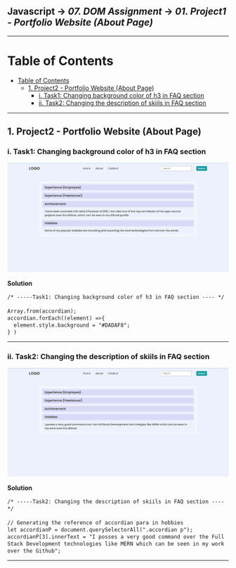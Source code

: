 ## Javascript -> <em>07. DOM Assignment</em> -> <em>01. Project1 - Portfolio Website (About Page)</em> 

<hr/>

# Table of Contents
- [Table of Contents](#table-of-contents)
  - [1. Project2 - Portfolio Website (About Page)](#1-project2---portfolio-website-about-page)
    - [i. Task1: Changing background color of h3 in FAQ section](#i-task1-changing-background-color-of-h3-in-faq-section)
    - [ii. Task2: Changing the description of skiils in FAQ section](#ii-task2-changing-the-description-of-skiils-in-faq-section)

<hr/>

## 1. Project2 - Portfolio Website (About Page)

### i. Task1: Changing background color of h3 in FAQ section

![](../00.%20Output/02.Project2-Portfolio%20Website(About)/01.Task1.png)

**Solution**
 
```
/* -----Task1: Changing background color of h3 in FAQ section ---- */

Array.from(accordian);
accordian.forEach((element) =>{
  element.style.background = "#DADAF8";
} )
```

<hr/>

### ii. Task2: Changing the description of skiils in FAQ section

![](../00.%20Output/02.Project2-Portfolio%20Website(About)/02.Task2.png)

**Solution**
 
```
/* -----Task2: Changing the description of skiils in FAQ section ---- */

// Generating the reference of accordian para in hobbies
let accordianP = document.querySelectorAll(".accordian p");
accordianP[3].innerText = "I posses a very good command over the Full Stack Development technologies like MERN which can be seen in my work over the Github";
```

<hr/>